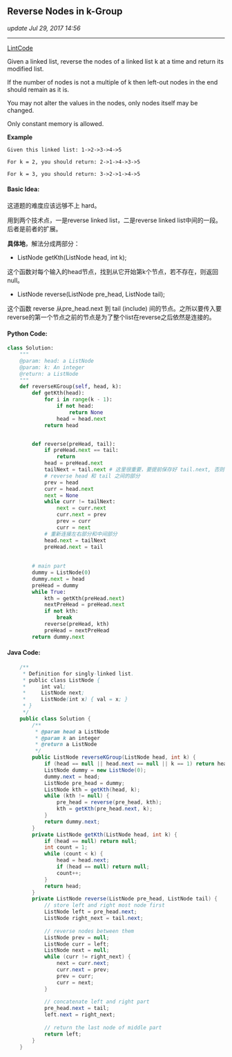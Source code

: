 ## Reverse Nodes in k-Group
_update Jul 29, 2017 14:56_

---
[LintCode](http://www.lintcode.com/en/problem/reverse-nodes-in-k-group/)

Given a linked list, reverse the nodes of a linked list k at a time and return its modified list.

If the number of nodes is not a multiple of k then left-out nodes in the end should remain as it is.

You may not alter the values in the nodes, only nodes itself may be changed.

Only constant memory is allowed.

**Example**
    
    Given this linked list: 1->2->3->4->5
    
    For k = 2, you should return: 2->1->4->3->5
    
    For k = 3, you should return: 3->2->1->4->5
    
#### Basic Idea:
这道题的难度应该远够不上 hard。

用到两个技术点，一是reverse linked list，二是reverse linked list中间的一段。后者是前者的扩展。

**具体地**，解法分成两部分：

*  ListNode getKth(ListNode head, int k);

这个函数对每个输入的head节点，找到从它开始第k个节点，若不存在，则返回null。

*  ListNode reverse(ListNode pre_head, ListNode tail);

这个函数 reverse 从pre_head.next 到 tail (include) 间的节点。之所以要传入要reverse的第一个节点之前的节点是为了整个list在reverse之后依然是连接的。

#### Python Code:
``` python
class Solution:
    """
    @param: head: a ListNode
    @param: k: An integer
    @return: a ListNode
    """
    def reverseKGroup(self, head, k):
        def getKth(head):
            for i in range(k - 1):
                if not head:
                    return None
                head = head.next
            return head


        def reverse(preHead, tail):
            if preHead.next == tail:
                return
            head = preHead.next
            tailNext = tail.next # 这里很重要，要提前保存好 tail.next, 否则的话tail会丢失next
            # reverse head 和 tail 之间的部分
            prev = head
            curr = head.next
            next = None
            while curr != tailNext:
                next = curr.next
                curr.next = prev
                prev = curr
                curr = next
            # 重新连接左右部分和中间部分
            head.next = tailNext
            preHead.next = tail
            
            
        # main part
        dummy = ListNode(0)
        dummy.next = head
        preHead = dummy
        while True:
            kth = getKth(preHead.next)
            nextPreHead = preHead.next
            if not kth:
                break
            reverse(preHead, kth)
            preHead = nextPreHead
        return dummy.next
```

#### Java Code:
```java
    /**
     * Definition for singly-linked list.
     * public class ListNode {
     *     int val;
     *     ListNode next;
     *     ListNode(int x) { val = x; }
     * }
     */
    public class Solution {
        /**
         * @param head a ListNode
         * @param k an integer
         * @return a ListNode
         */
        public ListNode reverseKGroup(ListNode head, int k) {
            if (head == null || head.next == null || k == 1) return head;
            ListNode dummy = new ListNode(0);
            dummy.next = head;
            ListNode pre_head = dummy;
            ListNode kth = getKth(head, k);
            while (kth != null) {
                pre_head = reverse(pre_head, kth);
                kth = getKth(pre_head.next, k);
            }
            return dummy.next;
        }
        private ListNode getKth(ListNode head, int k) {
            if (head == null) return null;
            int count = 1;
            while (count < k) {
                head = head.next;
                if (head == null) return null;
                count++;
            }
            return head;
        }
        private ListNode reverse(ListNode pre_head, ListNode tail) {
            // store left and right most node first
            ListNode left = pre_head.next;
            ListNode right_next = tail.next;
            
            // reverse nodes between them
            ListNode prev = null;
            ListNode curr = left;
            ListNode next = null;
            while (curr != right_next) {
                next = curr.next;
                curr.next = prev;
                prev = curr;
                curr = next;
            }
            
            // concatenate left and right part
            pre_head.next = tail;
            left.next = right_next;
            
            // return the last node of middle part
            return left;
        }
    }
```